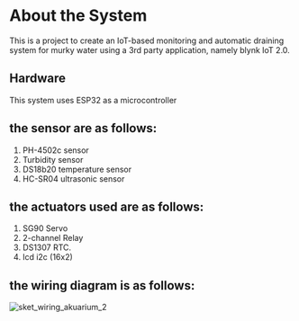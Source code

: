 # About the System
This is a project to create an IoT-based monitoring and automatic draining system for murky water using a 3rd party application, namely blynk IoT 2.0. 
## Hardware
This system uses ESP32 as a microcontroller 
## the sensor are as follows:
1. PH-4502c sensor
2. Turbidity sensor
3. DS18b20 temperature sensor
4. HC-SR04 ultrasonic sensor
## the actuators used are as follows:
1. SG90 Servo
2. 2-channel Relay
3. DS1307 RTC.
4. lcd i2c (16x2)
## the wiring diagram is as follows:
![sket_wiring_akuarium_2](https://github.com/aluthxander/monitoring_automation_aquarium/assets/87218279/391e6bf2-ef8b-4720-a7c1-bc8ff019a0b4)
